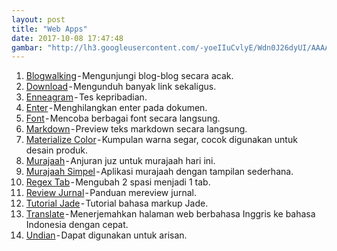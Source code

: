 ```yaml
---
layout: post
title: "Web Apps"
date: 2017-10-08 17:47:48
gambar: "http://lh3.googleusercontent.com/-yoeIIuCvlyE/Wdn0J26dyUI/AAAAAAAACag/OG0Ac94YbcUEG0rpwbWFLrYcyI3YjCk6ACLcBGAs/h120/8048c169abda2f00c546e966c07acde24f87791e_hq.jpg"
---
```


1. [Blogwalking](/blogwalking2) - Mengunjungi blog-blog secara acak.
2. [Download](/download) - Mengunduh banyak link sekaligus.
3. [Enneagram](/enneagram) - Tes kepribadian.
4. [Enter](/enter) - Menghilangkan enter pada dokumen.
5. [Font](/font) - Mencoba berbagai font secara langsung.
6. [Markdown](/markdown) - Preview teks markdown secara langsung.
7. [Materialize Color](/color30) - Kumpulan warna segar, cocok digunakan untuk desain produk.
8. [Murajaah](/murajaah) - Anjuran juz untuk murajaah hari ini.
9. [Murajaah Simpel](/murajaah-simple) - Aplikasi murajaah dengan tampilan sederhana.
10. [Regex Tab](/regex-tab) - Mengubah 2 spasi menjadi 1 tab.
11. [Review Jurnal](/review-jurnal) - Panduan mereview jurnal.
12. [Tutorial Jade](/tutorialjade) - Tutorial bahasa markup Jade.
13. [Translate](/translate) - Menerjemahkan halaman web berbahasa Inggris ke bahasa Indonesia dengan cepat.
14. [Undian](/undian) - Dapat digunakan untuk arisan.